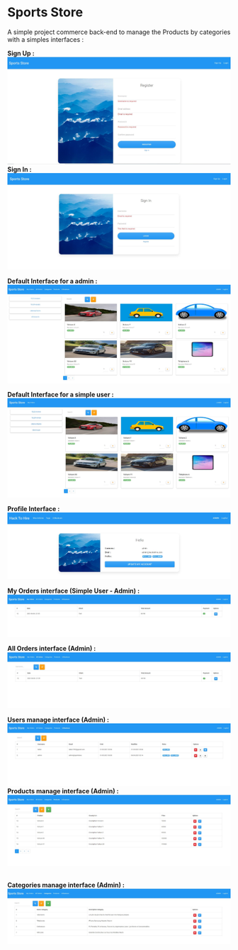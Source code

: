 # Sports Store

A simple project commerce back-end to manage the Products by categories with a simples interfaces :

<b> Sign Up :  </b>
<br />
<img src="src/assets/img/img_prj/sign-up.JPG" title="Sign Up">
<br />
<b> Sign In :  </b>
<br />
<img src="src/assets/img/img_prj/auth.JPG" title="Sign Up">
<br />

<b> Default Interface for a admin :  </b>
<br />
<img src="src/assets/img/img_prj/default-view.JPG" title="Default view">
<br />

<b> Default Interface for a simple user :  </b>
<br />
<img src="src/assets/img/img_prj/user.JPG" title="Default view user">
<br />

<b> Profile Interface :  </b>
<br />
<img src="src/assets/img/img_prj/my_profile.JPG" title="My Profil">
<br />


<b> My Orders interface (Simple User - Admin) :  </b>
<br />
<img src="src/assets/img/img_prj/my-orders.JPG" title="My Orders interface">
<br />

<b> All Orders interface (Admin) :  </b>
<br />
<img src="src/assets/img/img_prj/orders.JPG" title="All Orders interface">
<br />

<b> Users manage interface (Admin) :  </b>
<br />
<img src="src/assets/img/img_prj/users.JPG" title="Users manage interface">
<br />
<b> Products manage interface (Admin) :  </b>
<br />
<img src="src/assets/img/img_prj/products.JPG" title="Products manage interface">

<br />
<b> Categories manage interface (Admin) :  </b>
<br />
<img src="src/assets/img/img_prj/categories.JPG" title="Categories manage interface">
